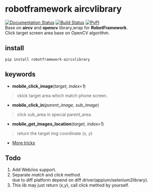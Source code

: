 # robotframework aircvlibrary
[![Documentation Status](https://readthedocs.org/projects/robotframework-aircvlibrary/badge/?version=latest)](http://robotframework-aircvlibrary.readthedocs.io/en/latest/?badge=latest)    [![Build Status](https://travis-ci.org/lucyking/robotframework-aircvlibrary.svg?branch=master)](https://travis-ci.org/lucyking/robotframework-aircvlibrary)  [![PyPI](https://img.shields.io/pypi/dm/robotframework-aircvlibrary.svg?maxAge=2592000)]()  
Base on **aircv** and **opencv** library,wrap for **RobotFramework**.  
Click target screen area base on OpenCV algorithm.

## install
```pip install robotframework-aircvlibrary```

## keywords
- **mobile_click_image**(_target, index=1_)  
> ckick target area which match phone screen.

- **mobile_click_in**(_parent_image, sub_image_)
> click sub_area in special parent_area.   

- **mobile_get_images_location**(_target, index=1_)
> return the target img coordinate (_x, y_)

- [More tricks](http://robotframework-aircvlibrary.readthedocs.io/en/latest/usage.html)


## Todo
1. Add Web/ios support.  
2. Separate _match_ and _click_ method.<br>
due to diff platform depend on diff driver(appium/selenium2library).<br>
3. This lib may just return (_x,y_), call click method by yourself. 

